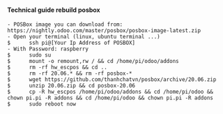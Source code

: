 #### Technical guide rebuild posbox 
    - POSBox image you can download from: https://nightly.odoo.com/master/posbox/posbox-image-latest.zip
    - Open your terminal (linux, ubuntu terminal ...)
    $      ssh pi@[Your Ip Address of POSBOX]
    - With Password: raspberry
    $      sudo su
    $      mount -o remount,rw / && cd /home/pi/odoo/addons
    $      rm -rf hw_escpos && cd ..
    $      rm -rf 20.06.* && rm -rf posbox-*
    $      wget https://github.com/thanhchatvn/posbox/archive/20.06.zip
    $      unzip 20.06.zip && cd posbox-20.06
    $      cp -R hw_escpos /home/pi/odoo/addons && cd /home/pi/odoo && chown pi.pi -R addons && cd /home/pi/odoo && chown pi.pi -R addons
    $      sudo reboot now